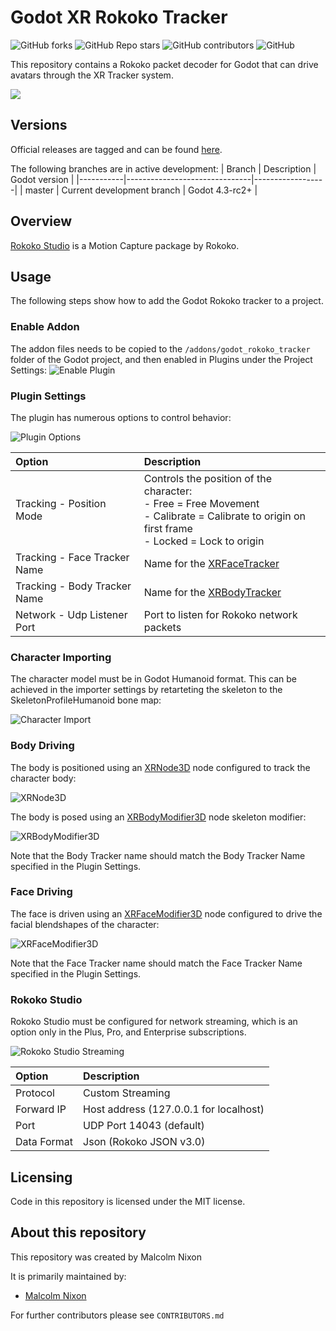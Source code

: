 # Godot XR Rokoko Tracker

![GitHub forks](https://img.shields.io/github/forks/Malcolmnixon/GodotXRRokokoTracker?style=plastic)
![GitHub Repo stars](https://img.shields.io/github/stars/Malcolmnixon/GodotXRRokokoTracker?style=plastic)
![GitHub contributors](https://img.shields.io/github/contributors/Malcolmnixon/GodotXRRokokoTracker?style=plastic)
![GitHub](https://img.shields.io/github/license/Malcolmnixon/GodotXRRokokoTracker?style=plastic)

This repository contains a Rokoko packet decoder for Godot that can drive avatars through the XR Tracker system.

[<img src="docs/rokoko_preview.png">](https://youtu.be/gTYpqJJkYgM "Rokoko Tracker Preview")

## Versions

Official releases are tagged and can be found [here](https://github.com/Malcolmnixon/GodotXRRokokoTracker/releases).

The following branches are in active development:
|  Branch   |  Description                  |  Godot version   |
|-----------|-------------------------------|------------------|
|  master   | Current development branch    |  Godot 4.3-rc2+ |

## Overview

[Rokoko Studio](https://www.rokoko.com/products/studio) is a Motion Capture package by Rokoko.

## Usage

The following steps show how to add the Godot Rokoko tracker to a project.

### Enable Addon

The addon files needs to be copied to the `/addons/godot_rokoko_tracker` folder of the Godot project, and then enabled in Plugins under the Project Settings:
![Enable Plugin](/docs/enable_plugin.png)

### Plugin Settings

The plugin has numerous options to control behavior:

![Plugin Options](/docs/plugin_settings.png)

| Option | Description |
| :----- | :---------- |
| Tracking - Position Mode | Controls the position of the character:<br>- Free = Free Movement<br>- Calibrate = Calibrate to origin on first frame<br>- Locked = Lock to origin |
| Tracking - Face Tracker Name | Name for the [XRFaceTracker](https://docs.godotengine.org/en/latest/classes/class_xrfacetracker.html) |
| Tracking - Body Tracker Name | Name for the [XRBodyTracker](https://docs.godotengine.org/en/latest/classes/class_xrbodytracker.html) |
| Network - Udp Listener Port | Port to listen for Rokoko network packets |

### Character Importing

The character model must be in Godot Humanoid format. This can be achieved in the importer settings by retarteting the skeleton to the SkeletonProfileHumanoid bone map:

![Character Import](/docs/character_import.png)

### Body Driving

The body is positioned using an [XRNode3D](https://docs.godotengine.org/en/latest/classes/class_xrnode3d.html) node configured to track the character body:

![XRNode3D](/docs/xrnode3d.png)

The body is posed using an [XRBodyModifier3D](https://docs.godotengine.org/en/latest/classes/class_xrbodymodifier3d.html) node skeleton modifier:

![XRBodyModifier3D](/docs/xrbodymodifier3d.png)

Note that the Body Tracker name should match the Body Tracker Name specified in the Plugin Settings.

### Face Driving

The face is driven using an [XRFaceModifier3D](https://docs.godotengine.org/en/latest/classes/class_xrfacemodifier3d.html) node configured to drive the facial blendshapes of the character:

![XRFaceModifier3D](/docs/xrfacemodifier3d.png)

Note that the Face Tracker name should match the Face Tracker Name specified in the Plugin Settings.

### Rokoko Studio

Rokoko Studio must be configured for network streaming, which is an option only in the Plus, Pro, and Enterprise subscriptions.

![Rokoko Studio Streaming](/docs/rokoko_studio_streaming.png)

| Option | Description |
| :----- | :---------- |
| Protocol | Custom Streaming | 
| Forward IP | Host address (127.0.0.1 for localhost) | 
| Port | UDP Port 14043 (default) |
| Data Format | Json (Rokoko JSON v3.0) |


## Licensing

Code in this repository is licensed under the MIT license.

## About this repository

This repository was created by Malcolm Nixon

It is primarily maintained by:
- [Malcolm Nixon](https://github.com/Malcolmnixon/)

For further contributors please see `CONTRIBUTORS.md`
